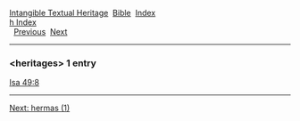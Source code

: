 [Intangible Textual Heritage](../../index)  [Bible](../index) 
[Index](index)   
[h Index](_h_)  
  [Previous](c05411)  [Next](c05413) 

------------------------------------------------------------------------

### &lt;heritages&gt; 1 entry

[Isa 49:8](../kjv/isa049.htm#008)  

------------------------------------------------------------------------

[Next: hermas (1)](c05413)
